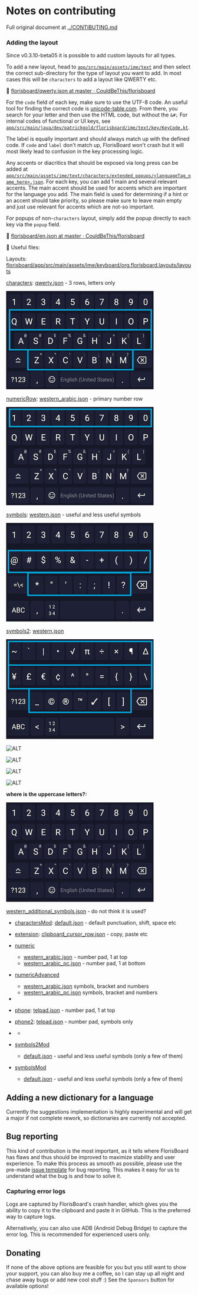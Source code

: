 # Notes on contributing

Full original document at [../CONTIBUTING.md](../CONTIBUTING.md)

### Adding the layout

Since v0.3.10-beta05 it is possible to add custom layouts for all types.

To add a new layout, head to [`app/src/main/assets/ime/text`](app/src/main/assets/ime/text) and then select
the correct sub-directory for the type of layout you want to add. In most cases
this will be `characters` to add a layout like QWERTY etc.

📌 [florisboard/qwerty.json at master · CouldBeThis/florisboard](https://github.com/CouldBeThis/florisboard/blob/master/app/src/main/assets/ime/keyboard/org.florisboard.layouts/layouts/characters/qwerty.json)

For the `code` field of each key, make sure to use the UTF-8 code. An
useful tool for finding the correct code is [unicode-table.com](https://unicode-table.com/en/).
From there, you search for your letter and then use the HTML code, but without the `&#;`
For internal codes of functional or UI keys, see
[`app/src/main/java/dev/patrickgold/florisboard/ime/text/key/KeyCode.kt`](app/src/main/java/dev/patrickgold/florisboard/ime/text/key/KeyCode.kt).

The label is equally important and should always match up with the defined
code. If `code` and `label` don't match up, FlorisBoard won't crash but
it will most likely lead to confusion in the key processing logic.

Any accents or diacritics that should be exposed via long press can be
added at [`app/src/main/assets/ime/text/characters/extended_popups/<languageTag_name_here>.json`](app/src/main/assets/ime/text/characters/extended_popups).
For each key, you can add 1 main and several relevant accents. The main
accent should be used for accents which are important for the language
you add. The main field is used for determining if a hint or an accent
should take priority, so please make sure to leave main empty and just
use relevant for accents which are not-so important.

For popups of non-`characters` layout, simply add the popup directly to
each key via the `popup` field.

📌 [florisboard/en.json at master · CouldBeThis/florisboard](https://github.com/CouldBeThis/florisboard/blob/master/app/src/main/assets/ime/keyboard/org.florisboard.localization/popupMappings/en.json)

📌 Useful files:

Layouts: [florisboard/app/src/main/assets/ime/keyboard/org.florisboard.layouts/layouts](https://github.com/CouldBeThis/florisboard/tree/master/app/src/main/assets/ime/keyboard/org.florisboard.layouts/layouts)

[characters](https://github.com/CouldBeThis/florisboard/tree/master/app/src/main/assets/ime/keyboard/org.florisboard.layouts/layouts/characters): [qwerty.json](https://github.com/CouldBeThis/florisboard/blob/master/app/src/main/assets/ime/keyboard/org.florisboard.layouts/layouts/characters/qwerty.json) - 3 rows, letters only

![01-primary_letters_lowercase-charecters-qwerty](images/01-primary_letters_lowercase-charecters-qwerty.png)



[numericRow](https://github.com/CouldBeThis/florisboard/tree/master/app/src/main/assets/ime/keyboard/org.florisboard.layouts/layouts/numericRow): [western_arabic.json](https://github.com/CouldBeThis/florisboard/blob/master/app/src/main/assets/ime/keyboard/org.florisboard.layouts/layouts/numericRow/western_arabic.json) - primary number row

![01-primary_letters_lowercase-numeric-Row_western_arabic](images/01-primary_letters_lowercase-numeric-Row_western_arabic.png)

[symbols](https://github.com/CouldBeThis/florisboard/tree/master/app/src/main/assets/ime/keyboard/org.florisboard.layouts/layouts/symbols): [western.json](https://github.com/CouldBeThis/florisboard/blob/master/app/src/main/assets/ime/keyboard/org.florisboard.layouts/layouts/symbols/western.json) - useful and less useful symbols

![03-secondary-symbols-western](images/03-secondary-symbols-western.png)



[symbols2](https://github.com/CouldBeThis/florisboard/tree/master/app/src/main/assets/ime/keyboard/org.florisboard.layouts/layouts/symbols2): [western.json](https://github.com/CouldBeThis/florisboard/blob/master/app/src/main/assets/ime/keyboard/org.florisboard.layouts/layouts/symbols2/western.json)

![04-tertiary-symbols2-western](images/04-tertiary-symbols2-western.png)



![ALT](images/FILENAME.png)



![ALT](images/FILENAME.png)



![ALT](images/FILENAME.png)



![ALT](images/FILENAME.png)





**where is the uppercase letters?:**

![02-primary_letters_uppercase](images/02-primary_letters_uppercase-unmarked.png)









[western_additional_symbols.json](https://github.com/CouldBeThis/florisboard/blob/master/app/src/main/assets/ime/keyboard/org.florisboard.layouts/layouts/symbols/western_additional_symbols.json) - do not think it is used?


- [charactersMod](https://github.com/CouldBeThis/florisboard/tree/master/app/src/main/assets/ime/keyboard/org.florisboard.layouts/layouts/charactersMod): [default.json](https://github.com/CouldBeThis/florisboard/blob/master/app/src/main/assets/ime/keyboard/org.florisboard.layouts/layouts/charactersMod/default.json) - default punctuation, shift, space etc
- [extension](https://github.com/CouldBeThis/florisboard/tree/master/app/src/main/assets/ime/keyboard/org.florisboard.layouts/layouts/extension): [clipboard_cursor_row.json](https://github.com/CouldBeThis/florisboard/blob/master/app/src/main/assets/ime/keyboard/org.florisboard.layouts/layouts/extension/clipboard_cursor_row.json) - copy, paste etc
- [numeric](https://github.com/CouldBeThis/florisboard/tree/master/app/src/main/assets/ime/keyboard/org.florisboard.layouts/layouts/numeric)
  - [western_arabic.json](https://github.com/CouldBeThis/florisboard/blob/master/app/src/main/assets/ime/keyboard/org.florisboard.layouts/layouts/numeric/western_arabic.json) - number pad, 1 at top
  - [western_arabic_pc.json](https://github.com/CouldBeThis/florisboard/blob/master/app/src/main/assets/ime/keyboard/org.florisboard.layouts/layouts/numeric/western_arabic_pc.json) - number pad, 1 at bottom
- [numericAdvanced](https://github.com/CouldBeThis/florisboard/tree/master/app/src/main/assets/ime/keyboard/org.florisboard.layouts/layouts/numericAdvanced)
  - [western_arabic.json](https://github.com/CouldBeThis/florisboard/blob/master/app/src/main/assets/ime/keyboard/org.florisboard.layouts/layouts/numericAdvanced/western_arabic.json) symbols, bracket and numbers
  - [western_arabic_pc.json](https://github.com/CouldBeThis/florisboard/blob/master/app/src/main/assets/ime/keyboard/org.florisboard.layouts/layouts/numericAdvanced/western_arabic_pc.json) symbols, bracket and numbers
- 
- [phone](https://github.com/CouldBeThis/florisboard/tree/master/app/src/main/assets/ime/keyboard/org.florisboard.layouts/layouts/phone): [telpad.json](https://github.com/CouldBeThis/florisboard/blob/master/app/src/main/assets/ime/keyboard/org.florisboard.layouts/layouts/phone/telpad.json) - number pad, 1 at top
- [phone2](https://github.com/CouldBeThis/florisboard/tree/master/app/src/main/assets/ime/keyboard/org.florisboard.layouts/layouts/phone2): [telpad.json](https://github.com/CouldBeThis/florisboard/blob/master/app/src/main/assets/ime/keyboard/org.florisboard.layouts/layouts/phone2/telpad.json) - number pad, symbols only




- - 
- [symbols2Mod](https://github.com/CouldBeThis/florisboard/tree/master/app/src/main/assets/ime/keyboard/org.florisboard.layouts/layouts/symbols2Mod)
  - [default.json](https://github.com/CouldBeThis/florisboard/blob/master/app/src/main/assets/ime/keyboard/org.florisboard.layouts/layouts/symbols2Mod/default.json) - useful and less useful symbols (only a few of them)
- [symbolsMod](https://github.com/CouldBeThis/florisboard/tree/master/app/src/main/assets/ime/keyboard/org.florisboard.layouts/layouts/symbolsMod)
  - [default.json](https://github.com/CouldBeThis/florisboard/blob/master/app/src/main/assets/ime/keyboard/org.florisboard.layouts/layouts/symbolsMod/default.json) - useful and less useful symbols (only a few of them)


## Adding a new dictionary for a language

Currently the suggestions implementation is highly experimental and will
get a major if not complete rework, so dictionaries are currently not
accepted.

## Bug reporting

This kind of contribution is the most important, as it tells where
FlorisBoard has flaws and thus should be improved to maximize stability
and user experience. To make this process as smooth as possible, please
use the pre-made [issue template](.github/ISSUE_TEMPLATE/bug_report.md)
for bug reporting. This makes it easy for us to understand what the bug
is and how to solve it.

### Capturing error logs

Logs are captured by FlorisBoard's crash handler, which gives you the
ability to copy it to the clipboard and paste it in GitHub. This is the
preferred way to capture logs.

Alternatively, you can also use ADB (Android Debug Bridge) to capture
the error log. This is recommended for experienced users only.

## Donating

If none of the above options are feasible for you but you still want to
show your support, you can also buy me a coffee, so I can stay up all night
and chase away bugs or add new cool stuff :)
See the `Sponsors` button for available options!
